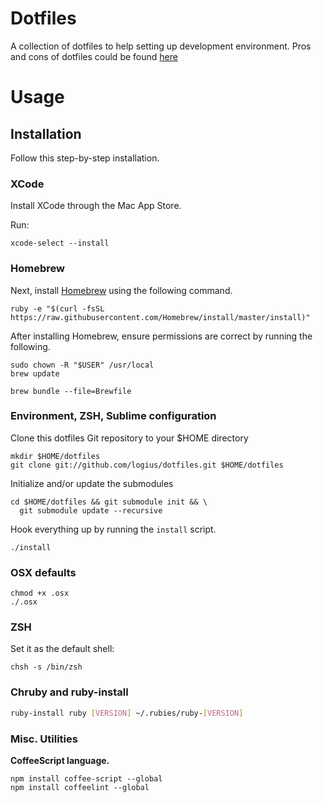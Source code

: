 # Dotfiles

A collection of dotfiles to help setting up development environment. Pros and cons of dotfiles could be found [here](https://dotfiles.github.io/)

# Usage

## Installation

Follow this step-by-step installation.

### XCode

Install XCode through the Mac App Store.

Run:

`xcode-select --install`

### Homebrew

Next, install [Homebrew](http://mxcl.github.com/homebrew/) using the following
command.

```
ruby -e "$(curl -fsSL https://raw.githubusercontent.com/Homebrew/install/master/install)"
```

After installing Homebrew, ensure permissions are correct by running the
following.

```
sudo chown -R "$USER" /usr/local
brew update

brew bundle --file=Brewfile
```

### Environment, ZSH, Sublime configuration

Clone this dotfiles Git repository to your $HOME directory
```
mkdir $HOME/dotfiles
git clone git://github.com/logius/dotfiles.git $HOME/dotfiles
```

Initialize and/or update the submodules
```
cd $HOME/dotfiles && git submodule init && \
  git submodule update --recursive
```

Hook everything up by running the `install` script.
```
./install
```

### OSX defaults

```
chmod +x .osx
./.osx
```

### ZSH

Set it as the default shell:

```
chsh -s /bin/zsh
```

### Chruby and ruby-install

```bash
ruby-install ruby [VERSION] ~/.rubies/ruby-[VERSION]
```

### Misc. Utilities

**CoffeeScript language.**
```
npm install coffee-script --global
npm install coffeelint --global
```

